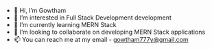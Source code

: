 - 👋 Hi, I’m Gowtham
- 👀 I’m interested in Full Stack Development development
- 🌱 I’m currently learning MERN Stack
- 💞️ I’m looking to collaborate on developing MERN Stack applications
- 📫 You can reach me at my email - gowtham777y@gmail.com

<!---
gowtham777y/gowtham777y is a ✨ special ✨ repository because its `README.md` (this file) appears on your GitHub profile.
You can click the Preview link to take a look at your changes.
--->
